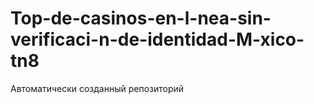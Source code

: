 # Top-de-casinos-en-l-nea-sin-verificaci-n-de-identidad-M-xico-tn8
Автоматически созданный репозиторий

